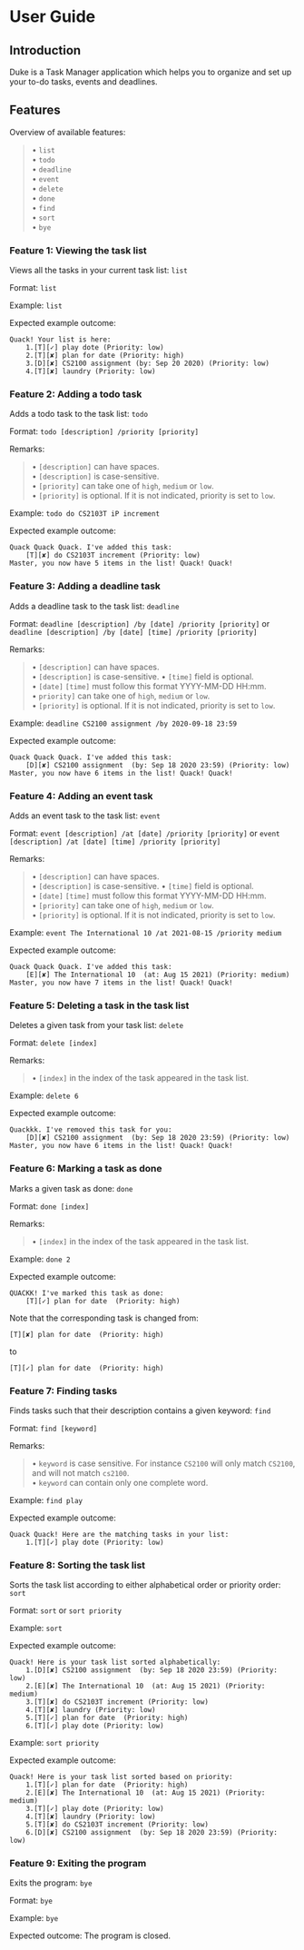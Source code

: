 # User Guide

## Introduction
Duke is a Task Manager application which helps you to organize and set up your to-do tasks, events and deadlines.

## Features 
Overview of available features:  
>• `list`  
    • `todo`  
    • `deadline`  
    • `event`  
    • `delete`  
    • `done`  
    • `find`  
    • `sort`  
    • `bye` 
>
### Feature 1: Viewing the task list
Views all the tasks in your current task list: `list` 

Format: `list`  

Example: `list`  

Expected example outcome:  
```
Quack! Your list is here:
    1.[T][✓] play dote (Priority: low)
    2.[T][✘] plan for date (Priority: high)
    3.[D][✘] CS2100 assignment (by: Sep 20 2020) (Priority: low)
    4.[T][✘] laundry (Priority: low)
```

### Feature 2: Adding a todo task
Adds a todo task to the task list: `todo`  

Format: `todo [description] /priority [priority]`  

Remarks:  
>• `[description]` can have spaces.  
	• `[description]` is case-sensitive.  
	• `[priority]` can take one of `high`, `medium` or `low`.  
	• `[priority]` is optional. If it is not indicated, priority is set to `low`.  
>
Example: `todo do CS2103T iP increment`  

Expected example outcome:
```
Quack Quack Quack. I've added this task: 
    [T][✘] do CS2103T increment (Priority: low)
Master, you now have 5 items in the list! Quack! Quack!
```

### Feature 3: Adding a deadline task
Adds a deadline task to the task list: `deadline`  

Format: `deadline [description] /by [date] /priority [priority]` or `deadline [description] /by [date] [time] /priority [priority]`  

Remarks:  
>• `[description]` can have spaces.  
	• `[description]` is case-sensitive.
	• `[time]` field is optional.  
	• `[date]` `[time]` must follow this format YYYY-MM-DD HH:mm.  
	• `priority]` can take one of `high`, `medium` or `low`.  
	• `[priority]` is optional. If it is not indicated, priority is set to `low`.  
>
Example: `deadline CS2100 assignment /by 2020-09-18 23:59`  

Expected example outcome:  
```
Quack Quack Quack. I've added this task: 
    [D][✘] CS2100 assignment  (by: Sep 18 2020 23:59) (Priority: low)
Master, you now have 6 items in the list! Quack! Quack!
```

### Feature 4: Adding an event task
Adds an event task to the task list: `event`  

Format: `event [description] /at [date] /priority [priority]` or `event [description] /at [date] [time] /priority [priority]`  

Remarks:  
>• `[description]` can have spaces.  
	• `[description]` is case-sensitive.
	• `[time]` field is optional.  
	• `[date]` `[time]` must follow this format YYYY-MM-DD HH:mm.  
	• `[priority]` can take one of `high`, `medium` or `low`.  
	• `[priority]` is optional. If it is not indicated, priority is set to `low`.  
>
Example: `event The International 10 /at 2021-08-15 /priority medium`  

Expected example outcome:  
```
Quack Quack Quack. I've added this task: 
    [E][✘] The International 10  (at: Aug 15 2021) (Priority: medium)
Master, you now have 7 items in the list! Quack! Quack!
```

### Feature 5: Deleting a task in the task list  
Deletes a given task from your task list: `delete`  

Format: `delete [index]`  

Remarks:  
>• `[index]` in the index of the task appeared in the task list.  
>	
Example: `delete 6`  

Expected example outcome:
```
Quackkk. I've removed this task for you: 
    [D][✘] CS2100 assignment  (by: Sep 18 2020 23:59) (Priority: low)
Master, you now have 6 items in the list! Quack! Quack!
```

### Feature 6: Marking a task as done
Marks a given task as done: `done`  

Format: `done [index]`  

Remarks:  
>• `[index]` in the index of the task appeared in the task list.  
>	
Example: `done 2`  

Expected example outcome:  
```
QUACKK! I've marked this task as done:
    [T][✓] plan for date  (Priority: high)
```

Note that the corresponding task is changed from:  
```
[T][✘] plan for date  (Priority: high)
```
to
```
[T][✓] plan for date  (Priority: high)
```

### Feature 7: Finding tasks
Finds tasks such that their description contains a given keyword: `find`  

Format: `find [keyword]`  

Remarks:  
>• `keyword` is case sensitive. For instance `CS2100` will only match `CS2100`, and will not match `cs2100`.  
	• `keyword` can contain only one complete word.  
>	
Example: `find play`  

Expected example outcome:  
```
Quack Quack! Here are the matching tasks in your list:
    1.[T][✓] play dote (Priority: low)
```

### Feature 8: Sorting the task list  
Sorts the task list according to either alphabetical order or priority order: `sort`  

Format: `sort` or `sort priority`

Example: `sort`  

Expected example outcome:
```
Quack! Here is your task list sorted alphabetically:
    1.[D][✘] CS2100 assignment  (by: Sep 18 2020 23:59) (Priority: low)
    2.[E][✘] The International 10  (at: Aug 15 2021) (Priority: medium)
    3.[T][✘] do CS2103T increment (Priority: low)
    4.[T][✘] laundry (Priority: low)
    5.[T][✓] plan for date  (Priority: high)
    6.[T][✓] play dote (Priority: low)
```

Example: `sort priority`  

Expected example outcome:  
```
Quack! Here is your task list sorted based on priority:
    1.[T][✓] plan for date  (Priority: high)
    2.[E][✘] The International 10  (at: Aug 15 2021) (Priority: medium)
    3.[T][✓] play dote (Priority: low)
    4.[T][✘] laundry (Priority: low)
    5.[T][✘] do CS2103T increment (Priority: low)
    6.[D][✘] CS2100 assignment  (by: Sep 18 2020 23:59) (Priority: low)
```

### Feature 9: Exiting the program  
Exits the program: `bye`  

Format: `bye`  

Example: `bye`  

Expected outcome: The program is closed.

